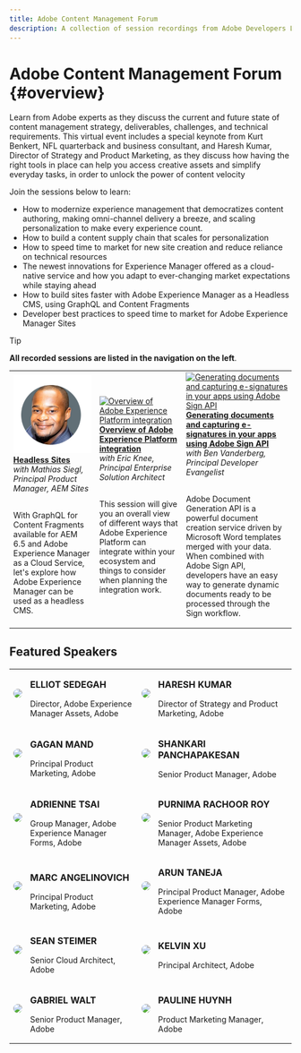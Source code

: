 ```yaml
---
title: Adobe Content Management Forum
description: A collection of session recordings from Adobe Developers Live
---
```

# Adobe Content Management Forum {#overview}

Learn from Adobe experts as they discuss the current and future state of content management strategy, deliverables, challenges, and technical requirements. This virtual event includes a special keynote from Kurt Benkert, NFL quarterback and business consultant, and Haresh Kumar, Director of Strategy and Product Marketing, as they discuss how having the right tools in place can help you access creative assets and simplify everyday tasks, in order to unlock the power of content velocity

Join the sessions below to learn:

* How to modernize experience management that democratizes content authoring, making omni-channel delivery a breeze, and scaling personalization to make every experience count.
* How to build a content supply chain that scales for personalization
* How to speed time to market for new site creation and reduce reliance on technical resources
* The newest innovations for Experience Manager offered as a cloud-native service and how you adapt to ever-changing market expectations while staying ahead
* How to build sites faster with Adobe Experience Manager as a Headless CMS, using GraphQL and Content Fragments
* Developer best practices to speed time to market for Adobe Experience Manager Sites

>[!TIP]
>
>**All recorded sessions are listed in the navigation on the left**.

<table>
  <tr>
   <td>
      <a href="./2021/october/headless.md">
      <img alt="Headless Sites" src="/help/assets/sedegah.png"/ >
      </a>
      <div>
         <a href="./2021/october/headless.md"><strong>Headless Sites</strong></a>         
         <br/><em>with Mathias Siegl, Principal Product Manager, AEM Sites</em>
      </div>
      <p>
        <br/>
         With GraphQL for Content Fragments available for AEM 6.5 and Adobe Experience Manager as a Cloud Service, let's explore how Adobe Experience Manager can be used as a headless CMS.
      </p>
     </td>   
     <td>
      <a href="./2021/october/aep-integration.md">
      <img alt="Overview of Adobe Experience Platform integration" src="/help/assets/eric.png"/>
      </a>
      <div>
         <a href="./2021/october/aep-integration.md"><strong>Overview of Adobe Experience Platform integration</strong></a>
         <br/><em>with Eric Knee, Principal Enterprise Solution Architect</em>
      </div>
      <p>
        <br/>
         This session will give you an overall view of different ways that Adobe Experience Platform can integrate within your ecosystem and things to consider when planning the integration work.
      </p>
   </td>
   </td>
     <td>
      <a href="./2021/october/pdf-services-api.md">
      <img alt="Generating documents and capturing e-signatures in your apps using Adobe Sign API" src="/help/assets/ben.png"/>
      </a>
      <div>
         <a href="./2021/october/pdf-services-api.md"><strong>Generating documents and capturing e-signatures in your apps using Adobe Sign API</strong></a>
         <br/><em>with Ben Vanderberg, Principal Developer Evangelist</em>
      </div>
      <p>
        <br/>
         Adobe Document Generation API is a powerful document creation service driven by Microsoft Word templates merged with your data. When combined with Adobe Sign API, developers have an easy way to generate dynamic documents ready to be processed through the Sign workflow.
      </p>
   </td> 
  </tr>
</table>

## Featured Speakers
<table width="1200" cellpadding="10" border="0">
   <tbody>
      <tr>
         <td style="padding-bottom: 20px;"><img src="https://engage.adobe.com/rs/360-KCI-804/images/Elliot-Sedegah.jpg" style="max-width: 100px; border-radius: 100%;" class="pb-2" id="speakOne" mktoname="Speaker One Image" align="left"></td>
         <td>
         <p style="font-weight: bold; font-size: 16px;">ELLIOT SEDEGAH<br></p>
         <p style="font-size: 14px;">Director, Adobe Experience Manager Assets, Adobe</p>
         </td>
         <td style="padding-bottom: 20px;"><img src="https://engage.adobe.com/rs/360-KCI-804/images/Haresh-Kumar.jpg" style="max-width: 100px; border-radius: 100%;" class="pb-2" id="speakTwo" mktoname="Speaker Two Image" align="left"></td>
         <td>
         <p style="font-weight: bold; font-size: 16px;">HARESH KUMAR<br></p>
         <p style="font-size: 14px;">Director of Strategy and Product Marketing, Adobe</p>
         </td>
      </tr>
      <tr>
         <td style="padding-bottom: 20px;"><img src="https://engage.adobe.com/rs/360-KCI-804/images/headshot-GaganMand.jpg" style="max-width: 100px; border-radius: 100%;" class="pb-2" id="speakThree" mktoname="Speaker Three Image" align="left"></td>
         <td>
         <p style="font-weight: bold; font-size: 16px;">GAGAN MAND<br></p>
         <p style="font-size: 14px;">Principal Product Marketing, Adobe</p>
         </td>
         <td style="padding-bottom: 20px;"><img src="https://engage.adobe.com/rs/360-KCI-804/images/shankari_1.jpg" style="max-width: 100px; border-radius: 100%;" class="pb-2" id="speakFourB" mktoname="Speaker Four-Bee Image" align="left"></td>
         <td>
         <p style="font-weight: bold; font-size: 16px;">SHANKARI PANCHAPAKESAN<br></p>
         <p style="font-size: 14px;">Senior Product Manager, Adobe</p>
         </td>
      </tr>
      <tr>
         <td style="padding-bottom: 20px;"><img src="https://engage.adobe.com/rs/360-KCI-804/images/Profile Picture_Adrienne Tsai %28crop%29.jpg" style="max-width: 100px; border-radius: 100%;" class="pb-2" id="speakFour" mktoname="Speaker Four Image" align="left"></td>
         <td>
         <p style="font-weight: bold; font-size: 16px;">ADRIENNE TSAI<br></p>
         <p style="font-size: 14px;">Group Manager, Adobe Experience Manager Forms, Adobe</p>
         </td>
         <td style="padding-bottom: 20px;"><img src="https://engage.adobe.com/rs/360-KCI-804/images/Purnima Rachoor Roy.png" style="max-width: 100px; border-radius: 100%;" class="pb-2" id="speakFive" mktoname="Speaker Five Image" align="left"></td>
         <td>
         <p style="font-weight: bold; font-size: 16px;">PURNIMA RACHOOR ROY<br></p>
         <p style="font-size: 14px;">Senior Product Marketing Manager, Adobe Experience Manager Assets, Adobe</p>
         </td>
      </tr>
      <tr>
         <td style="padding-bottom: 20px;"><img src="https://engage.adobe.com/rs/360-KCI-804/images/Marc Angelinovich headshot.jpg" style="max-width: 100px; border-radius: 100%;" class="pb-2" id="speakSix" mktoname="Speaker Six Image" align="left"></td>
         <td>
         <p style="font-weight: bold; font-size: 16px;">MARC ANGELINOVICH<br></p>
         <p style="font-size: 14px;">Principal Product Marketing, Adobe</p>
         </td>
         <td style="padding-bottom: 20px;"><img src="https://engage.adobe.com/rs/360-KCI-804/images/Arun headshot.jpg" style="max-width: 100px; border-radius: 100%;" class="pb-2" id="speakSeven" mktoname="Speaker Seven Image" align="left"></td>
         <td>
         <p style="font-weight: bold; font-size: 16px;">ARUN TANEJA<br></p>
         <p style="font-size: 14px;">Principal Product Manager, Adobe Experience Manager Forms, Adobe</p>
         </td>
      </tr>
      <tr>
         <td style="padding-bottom: 20px;"><img src="https://engage.adobe.com/rs/360-KCI-804/images/Sean Steimer.jpg" style="max-width: 100px; border-radius: 100%;" class="pb-2" id="speakEight" mktoname="Speaker Eight Image" align="left"></td>
         <td>
         <p style="font-weight: bold; font-size: 16px;">SEAN STEIMER<br></p>
         <p style="font-size: 14px;">Senior Cloud Architect, Adobe</p>
         </td>
         <td style="padding-bottom: 20px;"><img src="https://engage.adobe.com/rs/360-KCI-804/images/Kelvin Xu.jpg" style="max-width: 100px; border-radius: 100%;" class="pb-2" id="speakNine" mktoname="Speaker Nine Image" align="left"></td>
         <td>
         <p style="font-weight: bold; font-size: 16px;">KELVIN XU<br></p>
         <p style="font-size: 14px;">Principal Architect, Adobe</p>
         </td>
      </tr>
      <tr>
         <td style="padding-bottom: 20px;"><img src="https://engage.adobe.com/rs/360-KCI-804/images/Gabriel 2022.jpg" style="max-width: 100px; border-radius: 100%;" class="pb-2" id="speakTen" mktoname="Speaker Ten Image" align="left"></td>
         <td>
         <p style="font-weight: bold; font-size: 16px;">GABRIEL WALT<br></p>
         <p style="font-size: 14px;">Senior Product Manager, Adobe</p>
         </td>
         <td style="padding-bottom: 20px;"><img src="https://engage.adobe.com/rs/360-KCI-804/images/Pauline Huynh.jpeg" style="max-width: 100px; border-radius: 100%;" class="pb-2" id="speakEleven" mktoname="Speaker Eleven Image" align="left"></td>
         <td>
         <p style="font-weight: bold; font-size: 16px;">PAULINE HUYNH<br></p>
         <p style="font-size: 14px;">Product Marketing Manager, Adobe</p>
         </td>
      </tr>
   </tbody>
</table>
